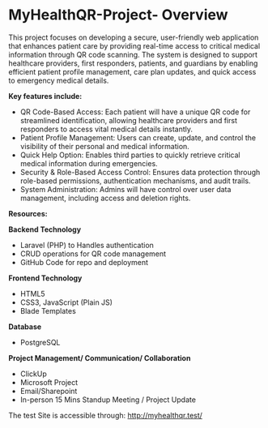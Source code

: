 # MyHealthQR-Project- Overview
  This project focuses on developing a secure, user-friendly web application that enhances patient care by providing real-time access to critical medical information through QR code scanning. The system is designed to support healthcare providers, first responders, patients, and guardians by enabling efficient patient profile management, care plan updates, and quick access to emergency medical details.

**Key features include:**

  - QR Code-Based Access: Each patient will have a unique QR code for streamlined identification, allowing healthcare providers and first responders to access vital medical details instantly.
  - Patient Profile Management: Users can create, update, and control the visibility of their personal and medical information.
  - Quick Help Option: Enables third parties to quickly retrieve critical medical information during emergencies.
  - Security & Role-Based Access Control: Ensures data protection through role-based permissions, authentication mechanisms, and audit trails.
  - System Administration: Admins will have control over user data management, including access and deletion rights.

**Resources:**

**Backend Technology**
  - Laravel (PHP)	to Handles authentication 
  - CRUD operations for	QR code management 
  - GitHub	Code for repo and deployment
	
**Frontend Technology**
  - HTML5
  - CSS3, JavaScript (Plain JS)
  - Blade Templates

**Database**
  - PostgreSQL

**Project Management/ Communication/ Collaboration**
  - ClickUp
  - Microsoft  Project
  - Email/Sharepoint
  - In-person 15 Mins Standup Meeting / Project Update 

The test Site is accessible through: http://myhealthqr.test/
  

